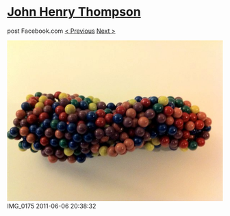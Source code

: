 # [John Henry Thompson](../README.md)
post Facebook.com
[< Previous](2011-06-06-4.md) [Next >](2011-06-05-1.md)

[![](../media/2011-06-06/Magnetic-Balls-IMG_0175.jpg)](../README.md)
IMG_0175
2011-06-06 20:38:32
